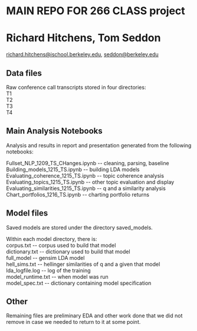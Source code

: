 # MAIN REPO FOR 266 CLASS project   
# Richard Hitchens, Tom Seddon  
richard.hitchens@ischool.berkeley.edu, seddon@berkeley.edu  

Data files  
----------  
Raw conference call transcripts stored in four directories:  
T1  
T2  
T3  
T4  


Main Analysis Notebooks  
-----------------------  
Analysis and results in report and presentation generated from the following
notebooks:  

Fullset_NLP_1209_TS_CHanges.ipynb       -- cleaning, parsing, baseline  
Building_models_1215_TS.ipynb           -- building LDA models  
Evaluating_coherence_1215_TS.ipynb      -- topic coherence analysis  
Evaluating_topics_1215_TS.ipynb         -- other topic evaluation and display  
Evaluating_similarities_1215_TS.ipynb   -- q and a similarity analysis  
Chart_portfolios_1216_TS.ipynb          -- charting portfolio returns  


Model files
-----------
Saved models are stored under the directory saved_models.  

Within each model directory, there is:  
corpus.txt          -- corpus used to build that model  
dictionary.txt      -- dictionary used to build that model  
full_model          -- gensim LDA model  
hell_sims.txt       -- hellinger similarities of q and a given that model  
lda_logfile.log     -- log of the training  
model_runtime.txt   -- when model was run  
model_spec.txt      -- dictionary containing model specification  


Other  
-----  
Remaining files are preliminary EDA and other work done that we did not remove
in case we needed to return to it at some point.  
